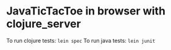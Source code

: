 # JavaTicTacToe in browser with clojure_server

To run clojure tests: `lein spec`
To run java tests:    `lein junit`
